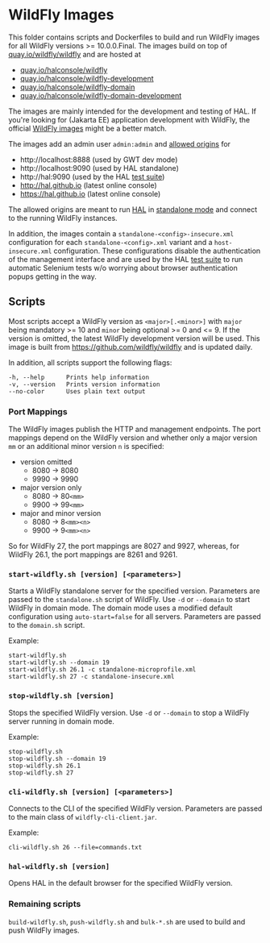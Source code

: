 # WildFly Images

This folder contains scripts and Dockerfiles to build and run WildFly images for all WildFly versions >= 10.0.0.Final. The images build on top of [quay.io/wildfly/wildfly](https://quay.io/repository/wildfly/wildfly) and are hosted at 

- [quay.io/halconsole/wildfly](https://quay.io/repository/halconsole/wildfly) 
- [quay.io/halconsole/wildfly-development](https://quay.io/repository/halconsole/wildfly-development) 
- [quay.io/halconsole/wildfly-domain](https://quay.io/repository/halconsole/wildfly-domain) 
- [quay.io/halconsole/wildfly-domain-development](https://quay.io/repository/halconsole/wildfly-domain-development) 

The images are mainly intended for the development and testing of HAL. If you're looking for (Jakarta EE) application development with WildFly, the official [WildFly images](https://quay.io/organization/wildfly) might be a better match. 

The images add an admin user `admin:admin` and [allowed origins](https://docs.wildfly.org/26/wildscribe/core-service/management/management-interface/http-interface/index.html#attr-allowed-origins) for

- http://localhost:8888 (used by GWT dev mode)
- http://localhost:9090 (used by HAL standalone)
- http://hal:9090 (used by the HAL [test suite](https://github.com/hal/manatoko))
- http://hal.github.io (latest online console)
- https://hal.github.io (latest online console)

The allowed origins are meant to run [HAL](https://hal.github.io) in [standalone mode](https://hal.github.io/documentation/get-started/#standalone-mode) and connect to the running WildFly instances.

In addition, the images contain a `standalone-<config>-insecure.xml`  configuration for each `standalone-<config>.xml` variant and a `host-insecure.xml` configuration. These configurations disable the authentication of the management interface and are used by the HAL [test suite](https://github.com/hal/manatoko) to run automatic Selenium tests w/o worrying about browser authentication popups getting in the way. 

## Scripts

Most scripts accept a WildFly version as `<major>[.<minor>]` with `major` being mandatory >= 10 and `minor` being optional >= 0 and <= 9. If the version is omitted, the latest WildFly development version will be used. This image is built from https://github.com/wildfly/wildfly and is updated daily. 

In addition, all scripts support the following flags:

```shell
-h, --help      Prints help information
-v, --version   Prints version information
--no-color      Uses plain text output
```

### Port Mappings

The WildFly images publish the HTTP and management endpoints. The port mappings depend on the WildFly version and whether only a major version `mm` or an additional minor version `n` is specified:

- version omitted
	- 8080 → 8080
	- 9990 → 9990
- major version only
  - 8080 → 80`<mm>`
  - 9900 → 99`<mm>`
- major and minor version
  - 8080 → 8`<mm><n>`
  - 9900 → 9`<mm><n>`

So for WildFly 27, the port mappings are 8027 and 9927, whereas, for WildFly 26.1, the port mappings are 8261 and 9261.   

### `start-wildfly.sh [version] [<parameters>]`

Starts a WildFly standalone server for the specified version. Parameters are passed to the `standalone.sh` script of WildFly. Use `-d` or `--domain` to start WildFly in domain mode. The domain mode uses a modified default configuration using `auto-start=false` for all servers. Parameters are passed to the `domain.sh` script.  

Example:

```shell
start-wildfly.sh
start-wildfly.sh --domain 19
start-wildfly.sh 26.1 -c standalone-microprofile.xml
start-wildfly.sh 27 -c standalone-insecure.xml
```

### `stop-wildfly.sh [version]`

Stops the specified WildFly version. Use `-d` or `--domain` to stop a WildFly server running in domain mode. 

Example:

```shell
stop-wildfly.sh
stop-wildfly.sh --domain 19
stop-wildfly.sh 26.1
stop-wildfly.sh 27
```

### `cli-wildfly.sh [version] [<parameters>]`

Connects to the CLI of the specified WildFly version. Parameters are passed to the main class of `wildfly-cli-client.jar`. 

Example:

```shell
cli-wildfly.sh 26 --file=commands.txt
```

### `hal-wildfly.sh [version]`

Opens HAL in the default browser for the specified WildFly version.

### Remaining scripts

`build-wildfly.sh`, `push-wildfly.sh` and `bulk-*.sh` are used to build and push WildFly images. 
